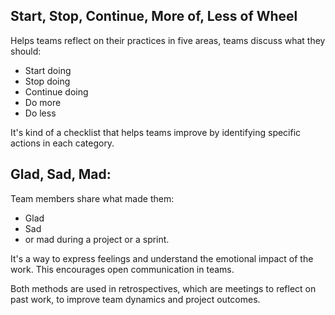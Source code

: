 ## Start, Stop, Continue, More of, Less of Wheel 
Helps teams reflect on their practices in five areas, teams discuss what they should:
- Start doing
- Stop doing
- Continue doing
- Do more
- Do less 

It's kind of a checklist that helps teams improve by identifying specific actions in each category.

## Glad, Sad, Mad: 

Team members share what made them:
- Glad
- Sad
- or mad 
during a project or a sprint. 

It's a way to express feelings and understand the emotional impact of the work. This encourages open communication in teams.

Both methods are used in retrospectives, which are meetings to reflect on past work, to improve team dynamics and project outcomes.
